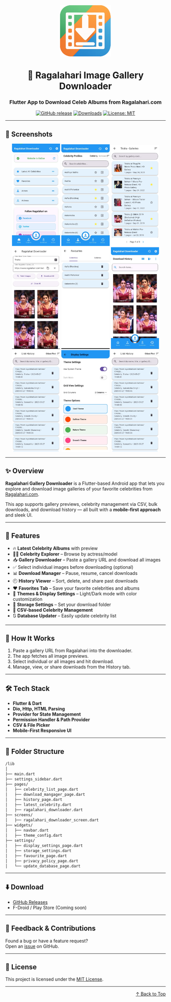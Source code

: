 <div align="center">

<img src="assets/logo.png" width="160" height="160" />

# 📸 Ragalahari Image Gallery Downloader

### Flutter App to Download Celeb Albums from Ragalahari.com

[![GitHub release](https://img.shields.io/github/v/release/DevSon1024/ragalahari_downloader_2025?label=Release&logo=github)](https://github.com/DevSon1024/ragalahari_downloader_2025/releases/latest)
[![Downloads](https://img.shields.io/github/downloads/DevSon1024/ragalahari_downloader_2025/total?logo=github)](https://github.com/DevSon1024/ragalahari_downloader_2025/releases)
[![License: MIT](https://img.shields.io/github/license/DevSon1024/ragalahari_downloader_2025)](LICENSE)

</div>

---

## 📱 Screenshots

<div align="center">
<img src="screenshots/home.jpg" width="30%" />
<img src="screenshots/celebrities.jpg" width="30%" />
<img src="screenshots/celebrity_galleries.jpg" width="30%" />
<img src="screenshots/downloader.jpg" width="30%" />
<img src="screenshots/favourites.jpg" width="30%" />
<img src="screenshots/history.jpg" width="30%" />
<img src="screenshots/link_history.jpg" width="30%" />
<img src="screenshots/display_setting.jpg" width="30%" />
<img src="screenshots/link_history.jpg" width="30%" />

</div>

---

## ✨ Overview

**Ragalahari Gallery Downloader** is a Flutter-based Android app that lets you explore and download image galleries of your favorite celebrities from [Ragalahari.com](https://www.ragalahari.com).

This app supports gallery previews, celebrity management via CSV, bulk downloads, and download history — all built with a **mobile-first approach** and sleek UI.

---

## 🌟 Features

- 🔥 **Latest Celebrity Albums** with preview
- 👩‍🎤 **Celebrity Explorer** – Browse by actress/model
- 📥 **Gallery Downloader** – Paste a gallery URL and download all images
- ✅ Select individual images before downloading (optional)
- 📊 **Download Manager** – Pause, resume, cancel downloads
- 🕘 **History Viewer** – Sort, delete, and share past downloads
- ❤️ **Favorites Tab** – Save your favorite celebrities and albums
- 🎨 **Themes & Display Settings** – Light/Dark mode with color customization
- 💾 **Storage Settings** – Set your download folder
- 📎 **CSV-based Celebrity Management**
- 🔃 **Database Updater** – Easily update celebrity list

---

## 🧪 How It Works

1. Paste a gallery URL from Ragalahari into the downloader.
2. The app fetches all image previews.
3. Select individual or all images and hit download.
4. Manage, view, or share downloads from the History tab.

---

## 🛠 Tech Stack

- **Flutter & Dart**
- **Dio, Http, HTML Parsing**
- **Provider for State Management**
- **Permission Handler & Path Provider**
- **CSV & File Picker**
- **Mobile-First Responsive UI**

---

## 📁 Folder Structure

```text
/lib
│
├── main.dart
├── settings_sidebar.dart
├── pages/
│   ├── celebrity_list_page.dart
│   ├── download_mangager_page.dart
│   ├── history_page.dart
│   ├── latest_celebrity.dart
│   ├── ragalahari_downloader.dart
├── screens/
│   ├── ragalahari_downloader_screen.dart
├── widgets/
│   ├── navbar.dart
│   ├── theme_config.dart
├── settings/
│   ├── display_settings_page.dart
│   ├── storage_settings.dart
│   ├── favourite_page.dart
│   ├── privacy_policy_page.dart
│   └── update_database_page.dart
```

---

## ⬇️ Download

- [GitHub Releases](https://github.com/DevSon1024/ragalahari_downloader_2025/releases)
- F-Droid / Play Store (Coming soon)

---

## 💬 Feedback & Contributions

Found a bug or have a feature request?  
Open an [issue](https://github.com/DevSon1024/ragalahari_downloader_2025/issues) on GitHub.

---

## 📄 License

This project is licensed under the [MIT License](LICENSE).

---

<div align="right">

[↑ Back to Top](#📸-ragalahari-image-gallery-downloader)

</div>
